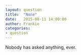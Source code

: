 ```yaml
---
layout: question
title:  "None"
date:   2015-08-11 14:00:00
author: Frankie
categories:
- question
---
```

Nobody has asked anything, ever.